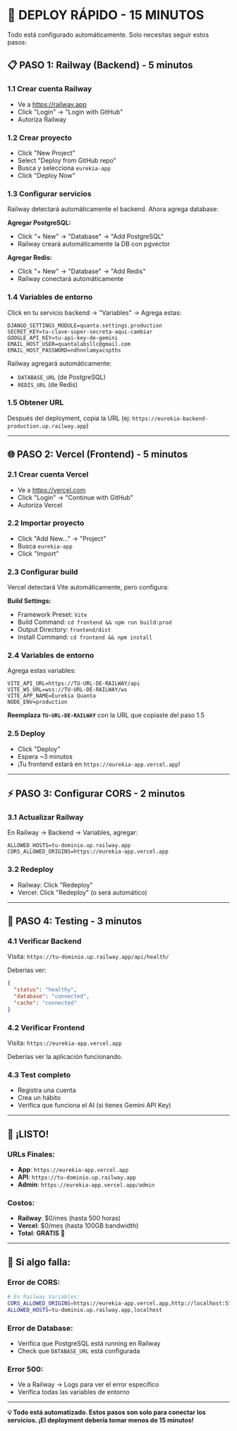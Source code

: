 # 🚀 DEPLOY RÁPIDO - 15 MINUTOS

Todo está configurado automáticamente. Solo necesitas seguir estos pasos:

## 📋 PASO 1: Railway (Backend) - 5 minutos

### 1.1 Crear cuenta Railway
- Ve a https://railway.app
- Click "Login" → "Login with GitHub"
- Autoriza Railway

### 1.2 Crear proyecto
- Click "New Project"
- Select "Deploy from GitHub repo"
- Busca y selecciona `eurekia-app`
- Click "Deploy Now"

### 1.3 Configurar servicios
Railway detectará automáticamente el backend. Ahora agrega database:

**Agregar PostgreSQL:**
- Click "+ New" → "Database" → "Add PostgreSQL"
- Railway creará automáticamente la DB con pgvector

**Agregar Redis:**
- Click "+ New" → "Database" → "Add Redis"
- Railway conectará automáticamente

### 1.4 Variables de entorno
Click en tu servicio backend → "Variables" → Agrega estas:

```
DJANGO_SETTINGS_MODULE=quanta.settings.production
SECRET_KEY=tu-clave-super-secreta-aqui-cambiar
GOOGLE_API_KEY=tu-api-key-de-gemini
EMAIL_HOST_USER=quantalabsllc@gmail.com
EMAIL_HOST_PASSWORD=ndhnnlamyacspths
```

Railway agregará automáticamente:
- `DATABASE_URL` (de PostgreSQL)
- `REDIS_URL` (de Redis)

### 1.5 Obtener URL
Después del deployment, copia la URL (ej: `https://eurekia-backend-production.up.railway.app`)

---

## 🌐 PASO 2: Vercel (Frontend) - 5 minutos

### 2.1 Crear cuenta Vercel
- Ve a https://vercel.com
- Click "Login" → "Continue with GitHub"
- Autoriza Vercel

### 2.2 Importar proyecto
- Click "Add New..." → "Project"
- Busca `eurekia-app`
- Click "Import"

### 2.3 Configurar build
Vercel detectará Vite automáticamente, pero configura:

**Build Settings:**
- Framework Preset: `Vite`
- Build Command: `cd frontend && npm run build:prod`
- Output Directory: `frontend/dist`
- Install Command: `cd frontend && npm install`

### 2.4 Variables de entorno
Agrega estas variables:

```
VITE_API_URL=https://TU-URL-DE-RAILWAY/api
VITE_WS_URL=wss://TU-URL-DE-RAILWAY/ws
VITE_APP_NAME=Eurekia Quanta
NODE_ENV=production
```

**Reemplaza `TU-URL-DE-RAILWAY`** con la URL que copiaste del paso 1.5

### 2.5 Deploy
- Click "Deploy"
- Espera ~3 minutos
- ¡Tu frontend estará en `https://eurekia-app.vercel.app`!

---

## ⚡ PASO 3: Configurar CORS - 2 minutos

### 3.1 Actualizar Railway
En Railway → Backend → Variables, agregar:

```
ALLOWED_HOSTS=tu-dominio.up.railway.app
CORS_ALLOWED_ORIGINS=https://eurekia-app.vercel.app
```

### 3.2 Redeploy
- Railway: Click "Redeploy"
- Vercel: Click "Redeploy" (o será automático)

---

## 🧪 PASO 4: Testing - 3 minutos

### 4.1 Verificar Backend
Visita: `https://tu-dominio.up.railway.app/api/health/`

Deberías ver:
```json
{
  "status": "healthy",
  "database": "connected",
  "cache": "connected"
}
```

### 4.2 Verificar Frontend
Visita: `https://eurekia-app.vercel.app`

Deberías ver la aplicación funcionando.

### 4.3 Test completo
- Registra una cuenta
- Crea un hábito
- Verifica que funciona el AI (si tienes Gemini API Key)

---

## 🎉 ¡LISTO!

### URLs Finales:
- **App**: `https://eurekia-app.vercel.app`
- **API**: `https://tu-dominio.up.railway.app`
- **Admin**: `https://eurekia-app.vercel.app/admin`

### Costos:
- **Railway**: $0/mes (hasta 500 horas)
- **Vercel**: $0/mes (hasta 100GB bandwidth)
- **Total**: **GRATIS** 🎉

---

## 🚨 Si algo falla:

### Error de CORS:
```bash
# En Railway Variables:
CORS_ALLOWED_ORIGINS=https://eurekia-app.vercel.app,http://localhost:5173
ALLOWED_HOSTS=tu-dominio.up.railway.app,localhost
```

### Error de Database:
- Verifica que PostgreSQL está running en Railway
- Check que `DATABASE_URL` está configurada

### Error 500:
- Ve a Railway → Logs para ver el error específico
- Verifica todas las variables de entorno

---

**💡 Todo está automatizado. Estos pasos son solo para conectar los servicios. ¡El deployment debería tomar menos de 15 minutos!**